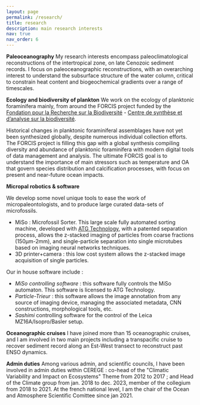 ```yaml
---
layout: page
permalink: /research/
title: research
description: main research interests
nav: true
nav_order: 6
---
```

**Paleoceanography**
My research interests encompass paleoclimatological reconstructions of the intertropical zone, on late Cenozoic sediment records. I focus on paleoceanographic reconstructions, with an overarching interest to understand the subsurface structure of the water column, critical to constrain heat content and biogeochemical gradients over a range of timescales.

**Ecology and biodiversity of plankton**
We work on the ecology of planktonic foraminifera mainly, from around the FORCIS project funded by the [Fondation pour la Recherche sur la Biodiversité](http://www.fondationbiodiversite.fr) - [Centre de synthèse et d’analyse sur la biodiversité](https://www.fondationbiodiversite.fr/la-fondation/le-cesab/).

Historical changes in planktonic foraminiferal assemblages have not yet been synthesized globally, despite numerous individual collection efforts. The FORCIS project is filling this  gap with a global synthesis compiling diversity and abundance of planktonic foraminifera with modern digital tools of data management and analysis. The ultimate FORCIS goal is to understand the importance of main stressors such as temperature and OA that govern species distribution and calcification processes, with focus on present and near-future ocean impacts.

**Micropal robotics & software**

We develop some novel unique tools to ease the work of micropaleontologists, and to produce large curated data-sets of microfossils.
* MiSo : Microfossil Sorter. This large scale fully automated sorting machine, developed with [ATG Technology](https://www.atg-technologies.fr/), with a patented separation process, allows the z-stacked imaging of particles from coarse fractions (150µm-2mm), and single-particle separation into single microtubes based on imaging neural networks techniques.
* 3D printer+camera : this low cost system allows the z-stacked image acquisition of single particles.

Our in house software include :
* *MiSo controlling software* : this software fully controls the MiSo automaton. This software is licensed to ATG Technology.
* *Particle-Trieur* : this software allows the image annotation from any source of imaging device, managing the associated metadata, CNN constructions, morphological tools, etc.
* *Sashimi* controlling software for the control of the Leica MZ16A/Isopro/Basler setup.

**Oceanographic cruises**
I have joined more than 15 oceanographic cruises, and I am involved in two main projects including a transpacific cruise to recover sediment record along an Est-West transect to reconstruct past ENSO dynamics.

**Admin duties**
Among various admin, and scientific councils, I have been involved in admin duties within CEREGE :  co-head of the "Climatic Variability and Impact on Ecosystems" Theme from 2012 to 2017 ; and Head of the Climate group from jan. 2018 to dec. 2023, member of the collegium from 2018 to 2021.
At the french national level, I am the chair of the Ocean and Atmosphere Scientific Comittee since jan 2021.